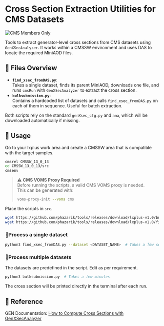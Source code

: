 # Cross Section Extraction Utilities for CMS Datasets

![CMS Members Only](https://img.shields.io/badge/CMS-members--only-red)

Tools to extract generator-level cross sections from CMS datasets using `GenXSecAnalyzer`. It works within a CMSSW environment and uses DAS to locate the required MiniAOD files.

## 📁 Files Overview

-   **`find_xsec_fromDAS.py`**:  
    Takes a single dataset, finds its parent MiniAOD, downloads one file, and runs `cmsRun` with `GenXSecAnalyzer` to extract the cross section.
-   **`bulksubmission.py`**:  
    Contains a hardcoded list of datasets and calls `find_xsec_fromDAS.py` on each of them in sequence. Useful for batch extraction.
    
Both scripts rely on the standard `genXsec_cfg.py` and `ana`, which will be downloaded automatically if missing.
    
## 🚀 Usage
Go to your lxplus work area and create a CMSSW area that is compatible with the target samples.
```bash
cmsrel CMSSW_13_0_13
cd CMSSW_13_0_13/src
cmsenv
```
> ⚠️ **CMS VOMS Proxy Required**  
> Before running the scripts, a valid CMS VOMS proxy is needed.  
> This can be generated with:  
> ```bash
> voms-proxy-init --voms cms
> ```

Place the scripts in `src`.
```bash
wget https://github.com/phazarik/tools/releases/download/lxplus-v1.0/bulksubmission.py
wget https://github.com/phazarik/tools/releases/download/lxplus-v1.0/find_xsec_fromDAS.py
```

### 🔹Process a single dataset
```bash
python3 find_xsec_fromDAS.py --dataset <DATASET_NAME>  # Takes a few seconds
```
### 🔹Process multiple datasets
The datasets are predefined in the script. Edit as per requirement.
```bash
python3 bulksubmission.py  # Takes a few minutes
```
The cross section will be printed directly in the terminal after each run.

## 🔗 Reference
 GEN Documentation: [How to Compute Cross Sections with GenXSecAnalyzer](https://cms-generators.docs.cern.ch/useful-tools-and-links/HowToGenXSecAnalyzer/#automated-scripts-to-compute-the-cross-section-for-existing-datasets)